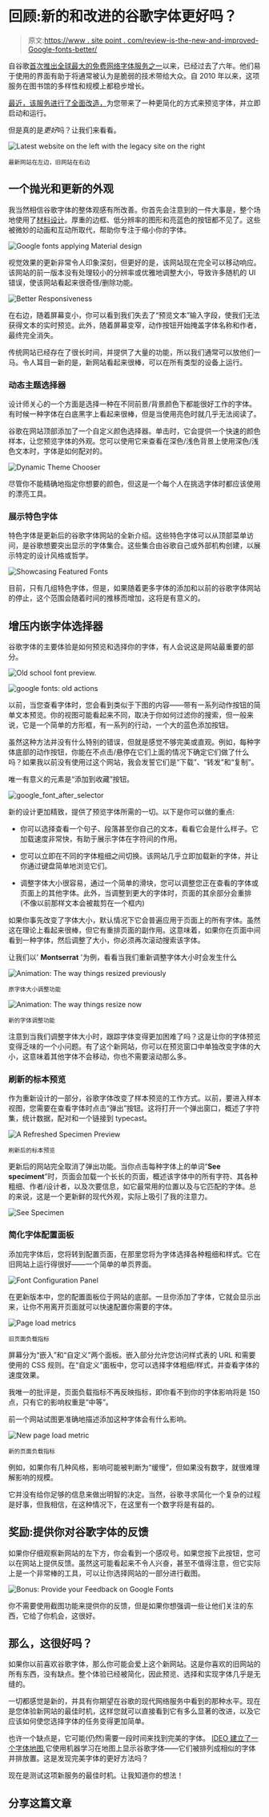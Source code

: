 # 回顾:新的和改进的谷歌字体更好吗？

> 原文:[https://www . site point . com/review-is-the-new-and-improved-Google-fonts-better/](https://www.sitepoint.com/review-is-the-new-and-improved-google-fonts-better/)

自谷歌[首次推出全球最大的免费网络字体服务之一](https://en.wikipedia.org/wiki/Google_Fonts)以来，已经过去了六年。他们易于使用的界面有助于将通常被认为是脆弱的技术带给大众。自 2010 年以来，这项服务在图书馆的多样性和规模上都稳步增长。

[最近，该服务进行了全面改造，](https://fonts.google.com/)为您带来了一种更简化的方式来预览字体，并立即启动和运行。

但是真的是*更好*吗？让我们来看看。

![ <em>Latest website on the left with the legacy site on the right</em>](../Images/86736354141c31815409270172873e64.png)

<small>最新网站在左边，旧网站在右边</small>

## 一个抛光和更新的外观

我当然相信谷歌字体的整体观感有所改善。你首先会注意到的一件大事是，整个场地使用了[材料设计](https://material.google.com/)。厚重的边框、低分辨率的图形和亮蓝色的按钮都不见了。这些被微妙的动画和互动所取代，帮助你专注于缩小你的字体。

![Google fonts applying Material design](../Images/ca684d95e27fcdcee6d625006ab8ce9d.png)

视觉效果的更新非常令人印象深刻，但更好的是，该网站现在完全可以移动响应。该网站的前一版本没有处理较小的分辨率或优雅地调整大小，导致许多随机的 UI 错误，使该网站看起来很奇怪/删除功能。

![Better Responsiveness](../Images/a7a6c645b9bfa6c5ebc12aa1d192ed5d.png)

在右边，随着屏幕变小，你可以看到我们失去了“预览文本”输入字段，使我们无法获得文本的实时预览。此外，随着屏幕变窄，动作按钮开始掩盖字体名称和作者，最终完全消失。

传统网站已经存在了很长时间，并提供了大量的功能，所以我们通常可以放他们一马。令人耳目一新的是，新网站看起来很棒，可以在所有类型的设备上运行。

### 动态主题选择器

设计师关心的一个方面是选择一种在不同前景/背景颜色下都能很好工作的字体。有时候一种字体在白底黑字上看起来很棒，但是当使用亮色时就几乎无法阅读了。

谷歌在网站顶部添加了一个自定义颜色选择器。单击时，它会提供一个快速的颜色样本，让您预览字体的外观。您可以使用它来查看在深色/浅色背景上使用深色/浅色文本时，字体是如何配对的。

![Dynamic Theme Chooser](../Images/1225de8ba6ac6859898aa72c2aa6d5de.png)

尽管你不能精确地指定你想要的颜色，但这是一个每个人在挑选字体时都应该使用的漂亮工具。

### 展示特色字体

特色字体是更新后的谷歌字体网站的全新介绍。这些特色字体可以从顶部菜单访问，是谷歌想要突出显示的字体集合。这些集合由谷歌自己或外部机构创建，以展示特定的设计风格或哲学。

![Showcasing Featured Fonts](../Images/5e9686ff29e32c7058f2ec64ebb307f9.png)

目前，只有几组特色字体，但是，如果随着更多字体的添加和以前的谷歌字体网站的停止，这个范围会随着时间的推移而增加，这将是有意义的。

## 增压内嵌字体选择器

谷歌字体的主要体验是如何预览和选择你的字体，有人会说这是网站最重要的部分。

![Old school font preview.](../Images/42cf433e1f78a80cb4434bb87747dd1e.png)

![google fonts: old actions](../Images/036fa62dceece7a989a65a361f7215f8.png)

以前，当您查看字体时，您会看到类似于下图的内容——带有一系列动作按钮的简单文本预览。你的视图可能看起来不同，取决于你如何过滤你的搜索，但一般来说，它是一个简单的方形框，有一系列的行动，一个大的蓝色添加按钮。

虽然这种方法并没有什么特别的错误，但就是感觉不够完美或直观。例如，每种字体底部的动作按钮，你能在不点击/悬停在它们上面的情况下确定它们做了什么吗？如果我以前没有使用过这个网站，我会发誓它们是“下载”、“转发”和“复制”。

唯一有意义的元素是“添加到收藏”按钮。

![google_font_after_selector](../Images/4002a48ea10ce54c6a7f6d646c0e314b.png)

新的设计更加精致，提供了预览字体所需的一切。以下是你可以做的重点:

*   你可以选择查看一个句子、段落甚至你自己的文本，看看它会是什么样子。它加载速度非常快，有助于展示字体在字符间的作用。

*   您可以立即在不同的字体粗细之间切换。该网站几乎立即加载新的字体，并让你通过键盘简单地浏览它们。

*   调整字体大小很容易，通过一个简单的滑块，您可以调整您正在查看的字体或页面上的其他字体。此外，当调整到更大的字体时，页面的其余部分会重排(不像以前那样文本会被裁剪在一个框内)

如果你事先改变了字体大小，默认情况下它会普遍应用于页面上的所有字体。虽然这在理论上看起来很棒，但它有重排页面的副作用。这意味着，如果你在页面中间看到一种字体，然后调整了大小，你必须再次滚动搜索该字体。

让我们以' **Montserrat** '为例，看看当我们重新调整字体大小时会发生什么

![Animation: The way things resized previously](../Images/3d434b3a63dbdbe863d65600bc8670e4.png)

<small>原字体大小调整功能</small>

![Animation: The way things resize now](../Images/3cb6ba96c6eabfc14488d07c8d29350f.png)

<small>新的字体调整功能</small>

注意到当我们调整字体大小时，跟踪字体变得更加困难了吗？这是让你的字体预览变得乏味的一个小问题。有了这个新网站，你可以在预览窗口中单独改变字体的大小，这意味着其他字体不会移动，你也不需要滚动那么多。

### 刷新的标本预览

作为重新设计的一部分，谷歌字体改变了样本预览的工作方式。以前，要进入样本视图，您需要在查看字体时点击“弹出”按钮。这将打开一个弹出窗口，概述了字符集，统计数据，配对和一个链接到 typecast。

![A Refreshed Specimen Preview](../Images/86736354141c31815409270172873e64.png)

<small>刷新后的标本预览</small>

更新后的网站完全取消了弹出功能。当你点击每种字体上的单词“**See speciment**”时，页面会加载一个长长的页面，概述该字体中的所有字符、其各种粗细、作者/设计者，以及次要信息，如它最常用的位置以及与它匹配的字体。总的来说，这是一个更新鲜的现代外观，实际上吸引了我的注意力。

![See Specimen](../Images/527f6daff03962ee16920bc4c8db230d.png)

### 简化字体配置面板

添加完字体后，您将转到配置页面，在那里您将为字体选择各种粗细和样式。它在旧网站上运行得很好——一个简单的单页界面。

![Font Configuration Panel](../Images/4ea9479d34f425de648a5de2b59d3ee9.png)

在更新版本中，您的配置面板位于网站的底部。一旦你添加了字体，它就会显示出来，让你不用离开页面就可以快速配置你需要的字体。

![Page load metrics](../Images/8ff2c02676b3e74af56edce4703c91ac.png)

<small>旧页面负载指标</small>

屏幕分为“嵌入”和“自定义”两个面板。嵌入部分允许您访问样式表的 URL 和需要使用的 CSS 规则。在“自定义”面板中，您可以选择字体粗细/样式，并查看字体的速度效果。

我唯一的批评是，页面负载指标不再反映指标，即你看不到你的字体影响将是 150 点，只有它的影响权重是“中等”。

前一个网站试图更准确地描述添加这种字体会有什么影响。

![New page load metric](../Images/4671474fdfd1bdeea2af3139d5ce80d3.png)

<small>新的页面负载指标</small>

例如，如果你有几种风格，影响可能被判断为“缓慢”，但如果没有数字，就很难理解影响的规模。

它并没有给你足够的信息来做出明智的决定。当然，谷歌寻求简化一个复杂的过程是好事，但我相信，在这种情况下，在这里有一个数字将是有益的。

## 奖励:提供你对谷歌字体的反馈

如果你仔细观察新网站的左下方，你会看到一个感叹号。如果您按下此按钮，您可以在网站上提供反馈。虽然这可能看起来不令人兴奋，甚至不值得注意，但它实际上是一个非常棒的工具，可以让你选择网站的一部分进行截图。

![  Bonus: Provide your Feedback on Google Fonts](../Images/712b4e01bb1a69f8951d379886cd8c67.png)

你不需要使用截图功能来提供你的反馈，但是如果你想强调一些让他们关注的东西，它给了你机会，这很好。

## 那么，这很好吗？

如果你以前喜欢谷歌字体，那么你可能会爱上这个新网站。这是你喜欢的旧网站的所有东西，没有缺点。整个体验已经被简化，因此预览、选择和实现字体几乎是无缝的。

一切都感觉是新的，并具有你期望在谷歌的现代网络服务中看到的那种水平。现在是您体验新网站的最佳时机，这样您就可以直接看到它有多么显著的改进，以及它应该如何使您选择字体的任务变得更加简单。

也许一个缺点是，它可能(仍然)需要一段时间来找到完美的字体。 [IDEO 建立了一个字体地图](https://www.sitepoint.com/ideo-font-map-a-faster-way-to-find-the-best-google-fonts/),它使用机器学习在地图上显示谷歌字体——它们被排列成相似的字体并排放置。这是发现完美字体的更好方法吗？

现在是测试这项新服务的最佳时机。让我知道你的想法！

## 分享这篇文章